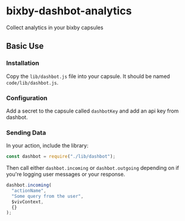 # bixby-dashbot-analytics
Collect analytics in your bixby capsules

## Basic Use

### Installation
Copy the `lib/dashbot.js` file into your capsule. It should be named `code/lib/dashbot.js`.

### Configuration
Add a secret to the capsule called `dashbotKey` and add an api key from dashbot.

### Sending Data

In your action, include the library:
```javascript
const dashbot = require("./lib/dashbot");
```

Then call either `dashbot.incoming` or `dashbot.outgoing` depending on if you're logging user messages or your response.

```javascript
dashbot.incoming(
  "actionName",
  "Some query from the user",
  $vivContext, 
  {}
);
```
